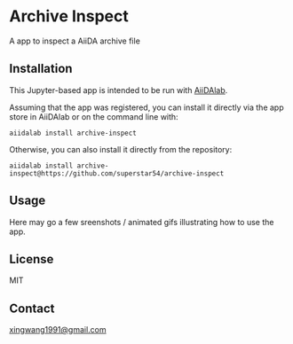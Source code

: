 # Archive Inspect

A app to inspect a AiiDA archive file

## Installation

This Jupyter-based app is intended to be run with [AiiDAlab](https://www.materialscloud.org/aiidalab).

Assuming that the app was registered, you can install it directly via the app store in AiiDAlab or on the command line with:
```
aiidalab install archive-inspect
```
Otherwise, you can also install it directly from the repository:
```
aiidalab install archive-inspect@https://github.com/superstar54/archive-inspect
```

## Usage

Here may go a few sreenshots / animated gifs illustrating how to use the app.

## License

MIT

## Contact

xingwang1991@gmail.com
